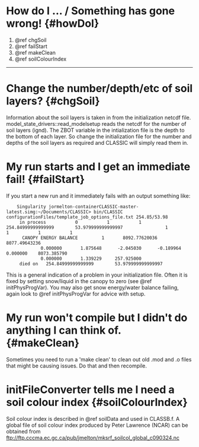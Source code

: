 # How do I ... / Something has gone wrong! {#howDoI}

1. @ref chgSoil
2. @ref failStart
3. @ref makeClean
4. @ref soilColourIndex

----

# Change the number/depth/etc of soil layers? {#chgSoil}

Information about the soil layers is taken in from the initialization netcdf file. model_state_drivers::read_modelsetup reads the netcdf for the number of soil layers (ignd). The ZBOT variable in the intialization file is the depth to the bottom of each layer. So change the initialization file for the number and depths of the soil layers as required and CLASSIC will simply read them in.

# My run starts and I get an immediate fail! {#failStart}

If you start a new run and it immediately fails with an output something like:

        Singularity jormelton-containerCLASSIC-master-latest.simg:~/Documents/CLASSIC> bin/CLASSIC configurationFiles/template_job_options_file.txt 254.85/53.98
         in process           0           1           1   254.84999999999999        53.979999999999997                1           1           1           1
          CANOPY ENERGY BALANCE         1       8092.77620036       8077.49643236
                 0.000000       1.875648      -2.045030      -0.189964       0.000000    8073.385790
                 0.000000       1.339229     257.925000
         died on   254.84999999999999        53.979999999999997 
         
This is a general indication of a problem in your initialization file. Often it is fixed by setting snow/liquid in the canopy to zero (see @ref initPhysProgVar). You may also get snow energy/water balance failing, again look to @ref initPhysProgVar for advice with setup.

# My run won't compile but I didn't do anything I can think of. {#makeClean}

Sometimes you need to run a 'make clean' to clean out old .mod and .o files that might be causing issues. Do that and then recompile.

# initFileConverter tells me I need a soil colour index {#soilColourIndex}

Soil colour index is described in @ref soilData and used in CLASSB.f. A global file of soil colour index produced by Peter Lawrence (NCAR) can be obtained from ftp://ftp.cccma.ec.gc.ca/pub/jmelton/mksrf_soilcol_global_c090324.nc